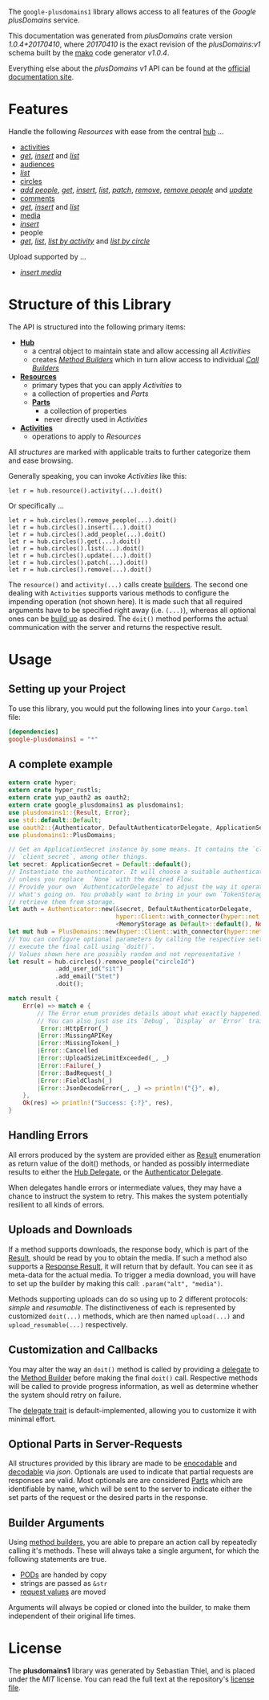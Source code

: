 <!---
DO NOT EDIT !
This file was generated automatically from 'src/mako/api/README.md.mako'
DO NOT EDIT !
-->
The `google-plusdomains1` library allows access to all features of the *Google plusDomains* service.

This documentation was generated from *plusDomains* crate version *1.0.4+20170410*, where *20170410* is the exact revision of the *plusDomains:v1* schema built by the [mako](http://www.makotemplates.org/) code generator *v1.0.4*.

Everything else about the *plusDomains* *v1* API can be found at the
[official documentation site](https://developers.google.com/+/domains/).
# Features

Handle the following *Resources* with ease from the central [hub](https://docs.rs/google-plusdomains1/1.0.4+20170410/google_plusdomains1/struct.PlusDomains.html) ... 

* [activities](https://docs.rs/google-plusdomains1/1.0.4+20170410/google_plusdomains1/struct.Activity.html)
 * [*get*](https://docs.rs/google-plusdomains1/1.0.4+20170410/google_plusdomains1/struct.ActivityGetCall.html), [*insert*](https://docs.rs/google-plusdomains1/1.0.4+20170410/google_plusdomains1/struct.ActivityInsertCall.html) and [*list*](https://docs.rs/google-plusdomains1/1.0.4+20170410/google_plusdomains1/struct.ActivityListCall.html)
* [audiences](https://docs.rs/google-plusdomains1/1.0.4+20170410/google_plusdomains1/struct.Audience.html)
 * [*list*](https://docs.rs/google-plusdomains1/1.0.4+20170410/google_plusdomains1/struct.AudienceListCall.html)
* [circles](https://docs.rs/google-plusdomains1/1.0.4+20170410/google_plusdomains1/struct.Circle.html)
 * [*add people*](https://docs.rs/google-plusdomains1/1.0.4+20170410/google_plusdomains1/struct.CircleAddPeopleCall.html), [*get*](https://docs.rs/google-plusdomains1/1.0.4+20170410/google_plusdomains1/struct.CircleGetCall.html), [*insert*](https://docs.rs/google-plusdomains1/1.0.4+20170410/google_plusdomains1/struct.CircleInsertCall.html), [*list*](https://docs.rs/google-plusdomains1/1.0.4+20170410/google_plusdomains1/struct.CircleListCall.html), [*patch*](https://docs.rs/google-plusdomains1/1.0.4+20170410/google_plusdomains1/struct.CirclePatchCall.html), [*remove*](https://docs.rs/google-plusdomains1/1.0.4+20170410/google_plusdomains1/struct.CircleRemoveCall.html), [*remove people*](https://docs.rs/google-plusdomains1/1.0.4+20170410/google_plusdomains1/struct.CircleRemovePeopleCall.html) and [*update*](https://docs.rs/google-plusdomains1/1.0.4+20170410/google_plusdomains1/struct.CircleUpdateCall.html)
* [comments](https://docs.rs/google-plusdomains1/1.0.4+20170410/google_plusdomains1/struct.Comment.html)
 * [*get*](https://docs.rs/google-plusdomains1/1.0.4+20170410/google_plusdomains1/struct.CommentGetCall.html), [*insert*](https://docs.rs/google-plusdomains1/1.0.4+20170410/google_plusdomains1/struct.CommentInsertCall.html) and [*list*](https://docs.rs/google-plusdomains1/1.0.4+20170410/google_plusdomains1/struct.CommentListCall.html)
* [media](https://docs.rs/google-plusdomains1/1.0.4+20170410/google_plusdomains1/struct.Media.html)
 * [*insert*](https://docs.rs/google-plusdomains1/1.0.4+20170410/google_plusdomains1/struct.MediaInsertCall.html)
* people
 * [*get*](https://docs.rs/google-plusdomains1/1.0.4+20170410/google_plusdomains1/struct.PeopleGetCall.html), [*list*](https://docs.rs/google-plusdomains1/1.0.4+20170410/google_plusdomains1/struct.PeopleListCall.html), [*list by activity*](https://docs.rs/google-plusdomains1/1.0.4+20170410/google_plusdomains1/struct.PeopleListByActivityCall.html) and [*list by circle*](https://docs.rs/google-plusdomains1/1.0.4+20170410/google_plusdomains1/struct.PeopleListByCircleCall.html)


Upload supported by ...

* [*insert media*](https://docs.rs/google-plusdomains1/1.0.4+20170410/google_plusdomains1/struct.MediaInsertCall.html)



# Structure of this Library

The API is structured into the following primary items:

* **[Hub](https://docs.rs/google-plusdomains1/1.0.4+20170410/google_plusdomains1/struct.PlusDomains.html)**
    * a central object to maintain state and allow accessing all *Activities*
    * creates [*Method Builders*](https://docs.rs/google-plusdomains1/1.0.4+20170410/google_plusdomains1/trait.MethodsBuilder.html) which in turn
      allow access to individual [*Call Builders*](https://docs.rs/google-plusdomains1/1.0.4+20170410/google_plusdomains1/trait.CallBuilder.html)
* **[Resources](https://docs.rs/google-plusdomains1/1.0.4+20170410/google_plusdomains1/trait.Resource.html)**
    * primary types that you can apply *Activities* to
    * a collection of properties and *Parts*
    * **[Parts](https://docs.rs/google-plusdomains1/1.0.4+20170410/google_plusdomains1/trait.Part.html)**
        * a collection of properties
        * never directly used in *Activities*
* **[Activities](https://docs.rs/google-plusdomains1/1.0.4+20170410/google_plusdomains1/trait.CallBuilder.html)**
    * operations to apply to *Resources*

All *structures* are marked with applicable traits to further categorize them and ease browsing.

Generally speaking, you can invoke *Activities* like this:

```Rust,ignore
let r = hub.resource().activity(...).doit()
```

Or specifically ...

```ignore
let r = hub.circles().remove_people(...).doit()
let r = hub.circles().insert(...).doit()
let r = hub.circles().add_people(...).doit()
let r = hub.circles().get(...).doit()
let r = hub.circles().list(...).doit()
let r = hub.circles().update(...).doit()
let r = hub.circles().patch(...).doit()
let r = hub.circles().remove(...).doit()
```

The `resource()` and `activity(...)` calls create [builders][builder-pattern]. The second one dealing with `Activities` 
supports various methods to configure the impending operation (not shown here). It is made such that all required arguments have to be 
specified right away (i.e. `(...)`), whereas all optional ones can be [build up][builder-pattern] as desired.
The `doit()` method performs the actual communication with the server and returns the respective result.

# Usage

## Setting up your Project

To use this library, you would put the following lines into your `Cargo.toml` file:

```toml
[dependencies]
google-plusdomains1 = "*"
```

## A complete example

```Rust
extern crate hyper;
extern crate hyper_rustls;
extern crate yup_oauth2 as oauth2;
extern crate google_plusdomains1 as plusdomains1;
use plusdomains1::{Result, Error};
use std::default::Default;
use oauth2::{Authenticator, DefaultAuthenticatorDelegate, ApplicationSecret, MemoryStorage};
use plusdomains1::PlusDomains;

// Get an ApplicationSecret instance by some means. It contains the `client_id` and 
// `client_secret`, among other things.
let secret: ApplicationSecret = Default::default();
// Instantiate the authenticator. It will choose a suitable authentication flow for you, 
// unless you replace  `None` with the desired Flow.
// Provide your own `AuthenticatorDelegate` to adjust the way it operates and get feedback about 
// what's going on. You probably want to bring in your own `TokenStorage` to persist tokens and
// retrieve them from storage.
let auth = Authenticator::new(&secret, DefaultAuthenticatorDelegate,
                              hyper::Client::with_connector(hyper::net::HttpsConnector::new(hyper_rustls::TlsClient::new())),
                              <MemoryStorage as Default>::default(), None);
let mut hub = PlusDomains::new(hyper::Client::with_connector(hyper::net::HttpsConnector::new(hyper_rustls::TlsClient::new())), auth);
// You can configure optional parameters by calling the respective setters at will, and
// execute the final call using `doit()`.
// Values shown here are possibly random and not representative !
let result = hub.circles().remove_people("circleId")
             .add_user_id("sit")
             .add_email("Stet")
             .doit();

match result {
    Err(e) => match e {
        // The Error enum provides details about what exactly happened.
        // You can also just use its `Debug`, `Display` or `Error` traits
         Error::HttpError(_)
        |Error::MissingAPIKey
        |Error::MissingToken(_)
        |Error::Cancelled
        |Error::UploadSizeLimitExceeded(_, _)
        |Error::Failure(_)
        |Error::BadRequest(_)
        |Error::FieldClash(_)
        |Error::JsonDecodeError(_, _) => println!("{}", e),
    },
    Ok(res) => println!("Success: {:?}", res),
}

```
## Handling Errors

All errors produced by the system are provided either as [Result](https://docs.rs/google-plusdomains1/1.0.4+20170410/google_plusdomains1/enum.Result.html) enumeration as return value of 
the doit() methods, or handed as possibly intermediate results to either the 
[Hub Delegate](https://docs.rs/google-plusdomains1/1.0.4+20170410/google_plusdomains1/trait.Delegate.html), or the [Authenticator Delegate](https://docs.rs/yup-oauth2/*/yup_oauth2/trait.AuthenticatorDelegate.html).

When delegates handle errors or intermediate values, they may have a chance to instruct the system to retry. This 
makes the system potentially resilient to all kinds of errors.

## Uploads and Downloads
If a method supports downloads, the response body, which is part of the [Result](https://docs.rs/google-plusdomains1/1.0.4+20170410/google_plusdomains1/enum.Result.html), should be
read by you to obtain the media.
If such a method also supports a [Response Result](https://docs.rs/google-plusdomains1/1.0.4+20170410/google_plusdomains1/trait.ResponseResult.html), it will return that by default.
You can see it as meta-data for the actual media. To trigger a media download, you will have to set up the builder by making
this call: `.param("alt", "media")`.

Methods supporting uploads can do so using up to 2 different protocols: 
*simple* and *resumable*. The distinctiveness of each is represented by customized 
`doit(...)` methods, which are then named `upload(...)` and `upload_resumable(...)` respectively.

## Customization and Callbacks

You may alter the way an `doit()` method is called by providing a [delegate](https://docs.rs/google-plusdomains1/1.0.4+20170410/google_plusdomains1/trait.Delegate.html) to the 
[Method Builder](https://docs.rs/google-plusdomains1/1.0.4+20170410/google_plusdomains1/trait.CallBuilder.html) before making the final `doit()` call. 
Respective methods will be called to provide progress information, as well as determine whether the system should 
retry on failure.

The [delegate trait](https://docs.rs/google-plusdomains1/1.0.4+20170410/google_plusdomains1/trait.Delegate.html) is default-implemented, allowing you to customize it with minimal effort.

## Optional Parts in Server-Requests

All structures provided by this library are made to be [enocodable](https://docs.rs/google-plusdomains1/1.0.4+20170410/google_plusdomains1/trait.RequestValue.html) and 
[decodable](https://docs.rs/google-plusdomains1/1.0.4+20170410/google_plusdomains1/trait.ResponseResult.html) via *json*. Optionals are used to indicate that partial requests are responses 
are valid.
Most optionals are are considered [Parts](https://docs.rs/google-plusdomains1/1.0.4+20170410/google_plusdomains1/trait.Part.html) which are identifiable by name, which will be sent to 
the server to indicate either the set parts of the request or the desired parts in the response.

## Builder Arguments

Using [method builders](https://docs.rs/google-plusdomains1/1.0.4+20170410/google_plusdomains1/trait.CallBuilder.html), you are able to prepare an action call by repeatedly calling it's methods.
These will always take a single argument, for which the following statements are true.

* [PODs][wiki-pod] are handed by copy
* strings are passed as `&str`
* [request values](https://docs.rs/google-plusdomains1/1.0.4+20170410/google_plusdomains1/trait.RequestValue.html) are moved

Arguments will always be copied or cloned into the builder, to make them independent of their original life times.

[wiki-pod]: http://en.wikipedia.org/wiki/Plain_old_data_structure
[builder-pattern]: http://en.wikipedia.org/wiki/Builder_pattern
[google-go-api]: https://github.com/google/google-api-go-client

# License
The **plusdomains1** library was generated by Sebastian Thiel, and is placed 
under the *MIT* license.
You can read the full text at the repository's [license file][repo-license].

[repo-license]: https://github.com/Byron/google-apis-rsblob/master/LICENSE.md

